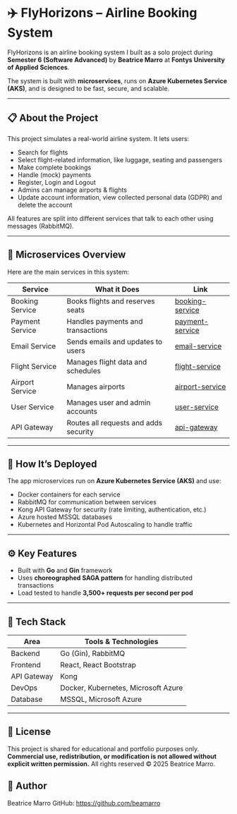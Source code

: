 # ✈️ FlyHorizons – Airline Booking System

FlyHorizons is an airline booking system I built as a solo project during **Semester 6 (Software Advanced)** by **Beatrice Marro** at **Fontys University of Applied Sciences**.

The system is built with **microservices**, runs on **Azure Kubernetes Service (AKS)**, and is designed to be fast, secure, and scalable.

---

## 📋 About the Project

This project simulates a real-world airline system. It lets users:
- Search for flights
- Select flight-related information, like luggage, seating and passengers
- Make complete bookings
- Handle (mock) payments
- Register, Login and Logout
- Admins can manage airports & flights
- Update account information, view collected personal data (GDPR) and delete the account

All features are split into different services that talk to each other using messages (RabbitMQ).

---

## 🧱 Microservices Overview

Here are the main services in this system:

| Service | What it Does | Link |
|--------|---------------|------|
| Booking Service | Books flights and reserves seats | [booking-service](https://github.com/beamarro/flyhorizons-booking-service) |
| Payment Service | Handles payments and transactions | [payment-service](https://github.com/beamarro/flyhorizons-payment-service) |
| Email Service | Sends emails and updates to users | [email-service](https://github.com/beamarro/flyhorizons-email-service) |
| Flight Service | Manages flight data and schedules | [flight-service](https://github.com/beamarro/flyhorizons-flight-service) |
| Airport Service | Manages airports | [airport-service](https://github.com/beamarro/flyhorizons-airport-service) |
| User Service | Manages user and admin accounts | [user-service](https://github.com/beamarro/flyhorizons-user-service) |
| API Gateway | Routes all requests and adds security | [api-gateway](https://github.com/beamarro/flyhorizons-api-gateway) |

---

## 🚀 How It’s Deployed

The app microservices run on **Azure Kubernetes Service (AKS)** and use:
- Docker containers for each service
- RabbitMQ for communication between services
- Kong API Gateway for security (rate limiting, authentication, etc.)
- Azure hosted MSSQL databases
- Kubernetes and Horizontal Pod Autoscaling to handle traffic

---

## ⚙️ Key Features

- Built with **Go** and **Gin** framework
- Uses **choreographed SAGA pattern** for handling distributed transactions
- Load tested to handle **3,500+ requests per second per pod**

---

## 🧰 Tech Stack

| Area        | Tools & Technologies |
|-------------|----------------------|
| Backend     | Go (Gin), RabbitMQ   |
| Frontend    | React, React Bootstrap |
| API Gateway | Kong                 |
| DevOps      | Docker, Kubernetes, Microsoft Azure |
| Database    | MSSQL, Microsoft Azure           |

---

## 📄 License
This project is shared for educational and portfolio purposes only.
**Commercial use, redistribution, or modification is not allowed without explicit written permission.**
All rights reserved © 2025 Beatrice Marro.

## 👤 Author
Beatrice Marro
GitHub: https://github.com/beamarro
